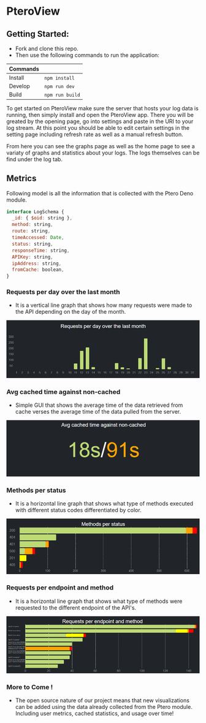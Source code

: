 # PteroView

## Getting Started:
- Fork and clone this repo.
- Then use the following commands to run the application:

| Commands |                                             |
| -------  | ------------------------------------------- |
|  Install |  <code>npm install</code>                   |
|  Develop |  <code>npm run dev</code>                   |
|  Build   |  <code>npm run build</code>                 |


To get started on PteroView make sure the server that hosts your log data is running, then simply install and open the PteroView app. There you will be greated by the opening page, go into settings and paste in the URI to your log stream. At this point you should be able to edit certain settings in the setting page including refresh rate as well as a manual refresh button. 

From here you can see the graphs page as well as the home page to see a variaty of graphs and statistics about your logs. The logs themselves can be find under the log tab.

## Metrics 
Following model is all the information that is collected with the Ptero Deno module.
```js 
interface LogSchema {
  _id: { $oid: string },
  method: string,
  route: string,
  timeAccessed: Date,
  status: string,
  responseTime: string,
  APIKey: string,
  ipAddress: string,
  fromCache: boolean,
}
```
### Requests per day over the last month
- It is a vertical line graph that shows how many requests were made to the API depending on the day of the month.

![image ReqPerDayOverMonth](./static/images/ReqPerDayOverMonth.png)

### Avg cached time against non-cached
- Simple GUI that shows the average time of the data retrieved from cache verses the average time of the data pulled from the server.

![image avgCached](./static/images/avgCached.png)

### Methods per status
- It is a horizontal line graph that shows what type of methods executed with different status codes differentiated by color.

![image ReqPerDayOverMonth](./static/images/methodPerStatus.png)

### Requests per endpoint and method
- It is a horizontal line graph that shows what type of methods were requested to the different endpoint of the API's.

![image ReqPerDayOverMonth](./static/images/reqPerEndpoint.png)
 
### More to Come !
- The open source nature of our project means that new visualizations can be added using the data already collected from the Ptero module. Including user metrics, cached statistics, and usage over time!
